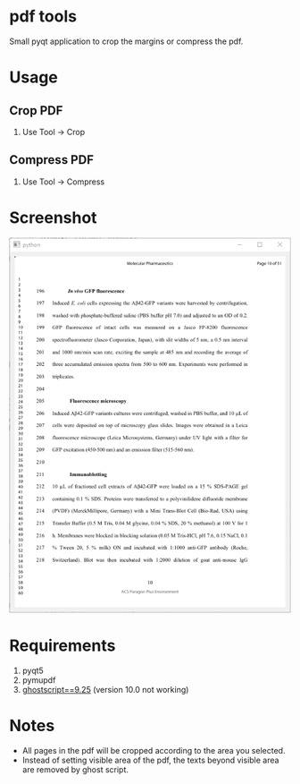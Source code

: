 # pdf tools
 Small pyqt application to crop the margins or compress the pdf. 

# Usage
## Crop PDF
1. Use Tool -> Crop
## Compress PDF
1. Use Tool -> Compress

# Screenshot
![example](example.gif)

# Requirements
1. pyqt5
2. pymupdf
3. [ghostscript==9.25](https://github.com/ArtifexSoftware/ghostpdl-downloads/releases/tag/gs925) (version 10.0 not working) 

# Notes
* All pages in the pdf will be cropped according to the area you selected. 
* Instead of setting visible area of the pdf, the texts beyond visible area are removed by ghost script.